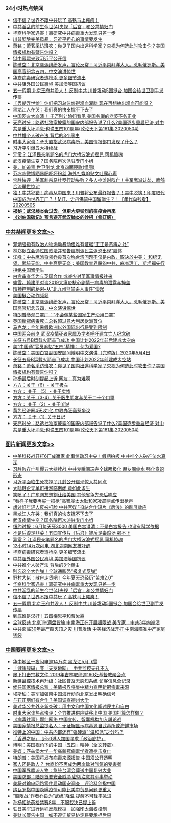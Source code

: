 <div class="catlist">
<h3>24小时热点禁闻</h3>
<ul>
<li><a href="https://github.com/fqnews/bnews/blob/master/topimagenews/20200505/1323481.md">信不信？世界不跟中共玩了 高铁马上瘫痪！</a></li>
<li><a href="https://github.com/fqnews/bnews/blob/master/topimagenews/20200505/1323482.md">中共淫乱的前生今世(4)央视「后宫」和公共情妇门</a></li>
<li><a href="https://github.com/fqnews/bnews/blob/master/topimagenews/20200506/1323634.md">华裔科学家遇害！离研究中共病毒重大发现只差一步</a></li>
<li><a href="https://github.com/fqnews/bnews/blob/master/cbnews/20200505/1323426.md">川普酝酿完美风暴，习近平担心的事情要发生</a></li>
<li><a href="https://github.com/fqnews/bnews/blob/master/cbnews/20200506/1323561.md">萧铭：萧茗采访班农：你见了国内出逃科学家？央视为何选此时攻击你？美国情报机构有警告你吗？</a></li>
<li><a href="https://github.com/fqnews/bnews/blob/master/baitai/20200506/1323627.md">狱中薄熙来致习近平公开信</a></li>
<li><a href="https://github.com/fqnews/bnews/blob/master/cbnews/20200506/1323631.md">陈破空：北京鹰派纷纷发声，言论反常！习近平崇拜洋大人。惹毛俄罗斯。美国高官纪念五四，中文演讲惊世 </a></li>
<li><a href="https://github.com/fqnews/bnews/blob/master/topimagenews/20200506/1323704.md">华裔病毒研究者遭枪杀 更多细节流出</a></li>
<li><a href="https://github.com/fqnews/bnews/blob/master/topimagenews/20200506/1323672.md">中共阻外国公民离境 美加澳等国抗议</a></li>
<li><a href="https://github.com/fqnews/bnews/blob/master/topimagenews/20200505/1323456.md">五一假期 北京王府井没人！ 反制中共 川普发动5国挺台 加国会给世卫副手发传票</a></li>
<li><a href="https://github.com/fqnews/bnews/blob/master/ssgc/20200506/1323600.md">〖兲朝浮世绘〗你们把习总忽悠得鸡血灌脑 现在再想抽出鸡血可能吗？</a></li>
<li><a href="https://github.com/fqnews/bnews/blob/master/topimagenews/20200506/1323760.md">黑龙江人在哭：我们真的快支撑不下去了</a></li>
<li><a href="https://github.com/fqnews/bnews/blob/master/comments/20200506/1323650.md">中国网友大崩溃！ 千万别让媳妇看见 美国务卿的老婆不务正业</a></li>
<li><a href="https://github.com/fqnews/bnews/blob/master/cbnews/20200505/1323488.md">天亮时分：路透社独家披露的国安内部报告说了什么?美国逐步重启经济,对中共是重大坏消息;也说五四101周年(政论天下第161集 20200504) </a></li>
<li><a href="https://github.com/fqnews/bnews/blob/master/topimagenews/20200506/1323671.md">中共推个人破产法 背后的3个缘由</a></li>
<li><a href="https://github.com/fqnews/bnews/blob/master/headline/20200505/1323435.md">时事大家谈：矛头直指武汉病毒所，美国情报部门发现了什么？</a></li>
<li><a href="https://github.com/fqnews/bnews/blob/master/ssgc/20200505/1323547.md">习近平引爆五大持续战</a></li>
<li><a href="https://github.com/fqnews/bnews/blob/master/topimagenews/20200506/1323720.md">异常？ 江泽民亲笔题名的虎门大桥波浪式摇晃 司机惊魂</a></li>
<li><a href="https://github.com/fqnews/bnews/blob/master/topimagenews/20200506/1323756.md">武汉疫情生变？国务院再次派驻专门小组</a></li>
<li><a href="https://github.com/fqnews/bnews/blob/master/comments/20200506/1323649.md">美、加追责 世卫倒戈 北京四面楚歌(组图)</a></li>
<li><a href="https://github.com/fqnews/bnews/blob/master/comments/20200506/1323589.md">范冰冰微博晒暴肥吓坏粉丝 海外社媒IG贴文吐露心声</a></li>
<li><a href="https://github.com/fqnews/bnews/blob/master/bannedvideo/20200506/1323638.md">宝胜快评：美军刺杀马杜罗行动失败？多人抢滩时阵亡！共军鹰派认怂、鹰鸽合流举世惊诧</a></li>
<li><a href="https://github.com/fqnews/bnews/blob/master/taiwannews/20200505/1323495.md">独！中共犯错！病毒从中国来！川普将公布最终报告？！美中脱钩！印度取代中国成为世界工厂？！MIT、史丹佛禁中国留学生？！【年代向钱看】20200505</a></li>
<li><b><a href="https://github.com/fqnews/bnews/blob/master/comments/20200211/1275071.md" target="_blank">揭秘：武汉肺炎会过去，但更大更猛烈的瘟疫会再来</a></b></li>
<li><b><a href="https://github.com/fqnews/bnews/blob/master/comments/20200207/1272816.md" target="_blank">《刘伯温碑记》预言避开武汉肺炎的妙招（修订版）</a></b></li>
</ul>
</div>

<div class="catlist">
<h3><a href="https://github.com/fqnews/bnews/blob/master/cbnews/" target="_blank">中共禁闻</a><span><a href="https://github.com/fqnews/bnews/blob/master/cbnews/" target="_blank" rel="nofollow">更多文章>></a></span></h3>
<ul>
<li><a href="https://github.com/fqnews/bnews/blob/master/cbnews/20200506/1323826.md" target="_blank">邓炳强指有政治人物煽动暴动但难有证据“正正是恶毒之处”</a></li>
<li><a href="https://github.com/fqnews/bnews/blob/master/cbnews/20200506/1323822.md" target="_blank">林郑促立会通过国歌法并预告建制派民主派恐出现“肢体</a></li>
<li><a href="https://github.com/fqnews/bnews/blob/master/cbnews/20200506/1323774.md" target="_blank">江峰：中共鹰派将领乔良首次称台湾问题不仅是内政，取决於中美； 和统无望、武统无能，中共高层无奈；美国教育界脱钩中共，麻省理工、斯坦福先行拒绝中国留学生</a></li>
<li><a href="https://github.com/fqnews/bnews/blob/master/comments/20200506/1323759.md" target="_blank">白宫审查华为与英国合作 或减少对英军事情报往来</a></li>
<li><a href="https://github.com/fqnews/bnews/blob/master/cbnews/20200506/1323699.md" target="_blank">盛雪、赖建平对谈2019大瘟疫核心剧情—病毒的泄露与掩盖</a></li>
<li><a href="https://github.com/fqnews/bnews/blob/master/cbnews/20200506/1323646.md" target="_blank">精神控制的秘密&#8211;从“北九州监禁杀人事件”谈起</a></li>
<li><a href="https://github.com/fqnews/bnews/blob/master/cbnews/20200506/1323659.md" target="_blank">美国挺台动作频频</a></li>
<li><a href="https://github.com/fqnews/bnews/blob/master/cbnews/20200506/1323631.md" target="_blank">陈破空：北京鹰派纷纷发声，言论反常！习近平崇拜洋大人。惹毛俄罗斯。美国高官纪念五四，中文演讲惊世</a></li>
<li><a href="https://github.com/fqnews/bnews/blob/master/cbnews/20200506/1323630.md" target="_blank">特朗普参观口罩厂：“不会像某些国家生产没用口罩”</a></li>
<li><a href="https://github.com/fqnews/bnews/blob/master/cbnews/20200506/1323629.md" target="_blank">英国新冠病毒死亡总数超过意大利居欧洲首位</a></li>
<li><a href="https://github.com/fqnews/bnews/blob/master/cbnews/20200506/1323628.md" target="_blank">马克龙：今年暑假欧洲以外国际出行将受到限制</a></li>
<li><a href="https://github.com/fqnews/bnews/blob/master/cbnews/20200506/1323607.md" target="_blank">中国两会前夕 武汉疫情死者家属及学者呼吁建立亡人纪念碑</a></li>
<li><a href="https://github.com/fqnews/bnews/blob/master/cbnews/20200506/1323581.md" target="_blank">长征五号B运载火箭首飞成功 中国计划2022年前后建成太空站</a></li>
<li><a href="https://github.com/fqnews/bnews/blob/master/cbnews/20200506/1323580.md" target="_blank">美“中国通”官员追忆“五四”精神： 何为爱国?</a></li>
<li><a href="https://github.com/fqnews/bnews/blob/master/cbnews/20200506/1323573.md" target="_blank">陈破空：美国白宫副国安顾问博明中文演讲（完整版）2020年5月4日</a></li>
<li><a href="https://github.com/fqnews/bnews/blob/master/cbnews/20200506/1323569.md" target="_blank">长征五号B运载火箭首飞成功 中国计划2022年前建成太空站</a></li>
<li><a href="https://github.com/fqnews/bnews/blob/master/cbnews/20200506/1323561.md" target="_blank">萧铭：萧茗采访班农：你见了国内出逃科学家？央视为何选此时攻击你？美国情报机构有警告你吗？</a></li>
<li><a href="https://github.com/fqnews/bnews/blob/master/cbnews/20200505/1323558.md" target="_blank">孙杨最后时刻提起上诉 网友：真为难啊</a></li>
<li><a href="https://github.com/fqnews/bnews/blob/master/cbnews/20200505/1323551.md" target="_blank">方方：关于（6）- 关于极左</a></li>
<li><a href="https://github.com/fqnews/bnews/blob/master/cbnews/20200505/1323534.md" target="_blank">方方： 关于 （5）- 关于卖惨</a></li>
<li><a href="https://github.com/fqnews/bnews/blob/master/cbnews/20200505/1323533.md" target="_blank">方方：关于（3-4）关于医生朋友与关于二十个口罩</a></li>
<li><a href="https://github.com/fqnews/bnews/blob/master/cbnews/20200505/1323501.md" target="_blank">方方： 关于（2）- 关于听说</a></li>
<li><a href="https://github.com/fqnews/bnews/blob/master/cbnews/20200505/1323499.md" target="_blank">黄色经济圈4天收1亿 中联办狂轰惹争议</a></li>
<li><a href="https://github.com/fqnews/bnews/blob/master/cbnews/20200505/1323494.md" target="_blank">方方： 关于（1）关于日记</a></li>
<li><a href="https://github.com/fqnews/bnews/blob/master/cbnews/20200505/1323488.md" target="_blank">天亮时分：路透社独家披露的国安内部报告说了什么?美国逐步重启经济,对中共是重大坏消息;也说五四101周年(政论天下第161集 20200504)</a></li>

</ul>
</div>
<div class="catlist">
<h3><a href="https://github.com/fqnews/bnews/blob/master/topimagenews/" target="_blank">图片新闻</a><span><a href="https://github.com/fqnews/bnews/blob/master/topimagenews/" target="_blank" rel="nofollow">更多文章>></a></span></h3>
<ul>
<li><a href="https://github.com/fqnews/bnews/blob/master/topimagenews/20200506/1323827.md" target="_blank">中美科技战开打6厂成赢家 此事惊动习中央！假期拍板 中共推个人破产法水真深</a></li>
<li><a href="https://github.com/fqnews/bnews/blob/master/topimagenews/20200506/1323814.md" target="_blank">习胜败存亡引爆五大持续战 中共梦瞬间玩完全球两极化 朋友圈缩水 强化意识形态</a></li>
<li><a href="https://github.com/fqnews/bnews/blob/master/topimagenews/20200506/1323797.md" target="_blank">习近平面临生死抉择？几封公开信现惊人共同点</a></li>
<li><a href="https://github.com/fqnews/bnews/blob/master/topimagenews/20200506/1323796.md" target="_blank">大陆鞋企无单可接濒临倒闭 竟如此求生</a></li>
<li><a href="https://github.com/fqnews/bnews/blob/master/topimagenews/20200506/1323777.md" target="_blank">笑喷了！广东网友想割让给美国 其他省争先恐后响应</a></li>
<li><a href="https://github.com/fqnews/bnews/blob/master/topimagenews/20200506/1323770.md" target="_blank">“看样子我要再买一把枪”高智晟太太耿和家凌晨两点传出枪声</a></li>
<li><a href="https://github.com/fqnews/bnews/blob/master/topimagenews/20200506/1323769.md" target="_blank">想讨好年轻人反被打脸 中共官媒与B站合作短片《后浪》的刷屏效应</a></li>
<li><a href="https://github.com/fqnews/bnews/blob/master/topimagenews/20200506/1323760.md" target="_blank">黑龙江人在哭：我们真的快支撑不下去了</a></li>
<li><a href="https://github.com/fqnews/bnews/blob/master/topimagenews/20200506/1323756.md" target="_blank">武汉疫情生变？国务院再次派驻专门小组</a></li>
<li><a href="https://github.com/fqnews/bnews/blob/master/topimagenews/20200506/1323755.md" target="_blank">纽约时报：6月每天死3000 美国白宫澄清：不是白宫报告 也没有科学依据</a></li>
<li><a href="https://github.com/fqnews/bnews/blob/master/topimagenews/20200506/1323721.md" target="_blank">不是后浪是韭菜！五四宣传片《后浪》被斥是毒鸡汤 喝不下</a></li>
<li><a href="https://github.com/fqnews/bnews/blob/master/topimagenews/20200506/1323720.md" target="_blank">异常？ 江泽民亲笔题名的虎门大桥波浪式摇晃 司机惊魂</a></li>
<li><a href="https://github.com/fqnews/bnews/blob/master/topimagenews/20200506/1323719.md" target="_blank">12小时14万次闪电 湖北湖南网友被吓醒</a></li>
<li><a href="https://github.com/fqnews/bnews/blob/master/topimagenews/20200506/1323704.md" target="_blank">华裔病毒研究者遭枪杀 更多细节流出</a></li>
<li><a href="https://github.com/fqnews/bnews/blob/master/topimagenews/20200506/1323672.md" target="_blank">中共阻外国公民离境 美加澳等国抗议</a></li>
<li><a href="https://github.com/fqnews/bnews/blob/master/topimagenews/20200506/1323671.md" target="_blank">中共推个人破产法 背后的3个缘由</a></li>
<li><a href="https://github.com/fqnews/bnews/blob/master/topimagenews/20200506/1323670.md" target="_blank">别忘这个大炸弹！全球通胀恐“报复式反弹”</a></li>
<li><a href="https://github.com/fqnews/bnews/blob/master/topimagenews/20200506/1323669.md" target="_blank">野村大佬：散户走货吧！今年夏天恐经历“苦难2.0”</a></li>
<li><a href="https://github.com/fqnews/bnews/blob/master/topimagenews/20200506/1323634.md" target="_blank">华裔科学家遇害！离研究中共病毒重大发现只差一步</a></li>
<li><a href="https://github.com/fqnews/bnews/blob/master/topimagenews/20200505/1323482.md" target="_blank">中共淫乱的前生今世(4)央视「后宫」和公共情妇门</a></li>
<li><a href="https://github.com/fqnews/bnews/blob/master/topimagenews/20200505/1323481.md" target="_blank">信不信？世界不跟中共玩了 高铁马上瘫痪！</a></li>
<li><a href="https://github.com/fqnews/bnews/blob/master/topimagenews/20200505/1323456.md" target="_blank">五一假期 北京王府井没人！ 反制中共 川普发动5国挺台 加国会给世卫副手发传票</a></li>
<li><a href="https://github.com/fqnews/bnews/blob/master/topimagenews/20200505/1323422.md" target="_blank">到底谁是汉奸！五四梅思平和曹汝霖</a></li>
<li><a href="https://github.com/fqnews/bnews/blob/master/topimagenews/20200505/1323407.md" target="_blank">全球反共 北京1举满盘皆输 中南海正在开展超限战 美专家：中共3年内崩溃</a></li>
<li><a href="https://github.com/fqnews/bnews/blob/master/topimagenews/20200505/1323381.md" target="_blank">中共面临30年最严酷灭顶之灾 川普发话 中美经济战开打 中南海瞄准中产家庭钱袋</a></li>

</ul>
</div>
<div class="catlist">
<h3><a href="https://github.com/fqnews/bnews/blob/master/headline/" target="_blank">中国要闻</a><span><a href="https://github.com/fqnews/bnews/blob/master/headline/" target="_blank" rel="nofollow">更多文章>></a></span></h3>
<ul>
<li><a href="https://github.com/fqnews/bnews/blob/master/headline/20200506/1323795.md" target="_blank">华中地区一夜闪电逾14万次 黑龙江5月飞雪</a></li>
<li><a href="https://github.com/fqnews/bnews/blob/master/headline/20200506/1323811.md" target="_blank">「健康绿码」变「天罗地网」　中共监控无孔不入</a></li>
<li><a href="https://github.com/fqnews/bnews/blob/master/headline/20200506/1323715.md" target="_blank">屡下打击宗教文件 2019年吉林取缔逾160处基督教聚会点</a></li>
<li><a href="https://github.com/fqnews/bnews/blob/master/headline/20200506/1323714.md" target="_blank">新疆监控技术再升级：社区普及无感知系统 访客信息全记录</a></li>
<li><a href="https://github.com/fqnews/bnews/blob/master/headline/20200506/1323705.md" target="_blank">候任国家情报总监：美情报界将集中精力查明新冠病毒来源</a></li>
<li><a href="https://github.com/fqnews/bnews/blob/master/headline/20200506/1323626.md" target="_blank">埃斯珀：美军加强南中国海行动向北京发出明确信号</a></li>
<li><a href="https://github.com/fqnews/bnews/blob/master/headline/20200506/1323614.md" target="_blank">与石正丽们有合作？美国调查德州大学</a></li>
<li><a href="https://github.com/fqnews/bnews/blob/master/headline/20200506/1323603.md" target="_blank">美对华公共外交新突破：用中文和中国文化阐述民主和自由</a></li>
<li><a href="https://github.com/fqnews/bnews/blob/master/headline/20200506/1323602.md" target="_blank">时事大家谈热点快评：全力推进供应链移出中国 美国打算怎样做？</a></li>
<li><a href="https://github.com/fqnews/bnews/blob/master/headline/20200506/1323601.md" target="_blank">《病毒往事》爆红网络 中国宣传、智囊机构加入舆论战</a></li>
<li><a href="https://github.com/fqnews/bnews/blob/master/headline/20200506/1323592.md" target="_blank">美国家情报总监提名人：无证据显示病毒源自武毒所或海鲜市场</a></li>
<li><a href="https://github.com/fqnews/bnews/blob/master/headline/20200506/1323588.md" target="_blank">推特上的中国：中共内部还有“强硬派”“温和派”之分吗？</a></li>
<li><a href="https://github.com/fqnews/bnews/blob/master/headline/20200506/1323583.md" target="_blank">「香港之耻」　近50港人加国寻求「政治庇护」</a></li>
<li><a href="https://github.com/fqnews/bnews/blob/master/headline/20200506/1323577.md" target="_blank">博明：美国视角下的中国「五四」精神（全文转载）</a></li>
<li><a href="https://github.com/fqnews/bnews/blob/master/headline/20200506/1323576.md" target="_blank">美媒：匹兹堡大学一华裔新冠病毒学者遭枪击身亡</a></li>
<li><a href="https://github.com/fqnews/bnews/blob/master/headline/20200506/1323575.md" target="_blank">特朗普：美国将发布病毒来源报告  中国须公开透明</a></li>
<li><a href="https://github.com/fqnews/bnews/blob/master/headline/20200505/1323559.md" target="_blank">家人还是敌人？ 台商盼不再成为两岸敌对气氛的受害者</a></li>
<li><a href="https://github.com/fqnews/bnews/blob/master/headline/20200505/1323545.md" target="_blank">中国军界鹰派人物：急统台湾会葬送中国复兴大业</a></li>
<li><a href="https://github.com/fqnews/bnews/blob/master/headline/20200505/1323542.md" target="_blank">美国防部：陆是首要安全威胁 密切注意其军事举动</a></li>
<li><a href="https://github.com/fqnews/bnews/blob/master/headline/20200505/1323541.md" target="_blank">美将对输电网路零件启动国安调查　评论料剑指中国</a></li>
<li><a href="https://github.com/fqnews/bnews/blob/master/headline/20200505/1323540.md" target="_blank">纳瓦罗指中国隐瞒疫情可能比美中贸易问题更重大</a></li>
<li><a href="https://github.com/fqnews/bnews/blob/master/headline/20200505/1323536.md" target="_blank">“超限战”作者乔良为“武统”降温 提醒不可轻率急进</a></li>
<li><a href="https://github.com/fqnews/bnews/blob/master/headline/20200505/1323526.md" target="_blank">孙杨拒绝药检禁赛8年　不服裁决已提上诉</a></li>
<li><a href="https://github.com/fqnews/bnews/blob/master/headline/20200505/1323525.md" target="_blank">驻日美军进行远程反舰模拟　加强印太海权控制</a></li>
<li><a href="https://github.com/fqnews/bnews/blob/master/headline/20200505/1323524.md" target="_blank">美财长警告中国　如不遵守贸易协定将要承担后果</a></li>

</ul>
</div>